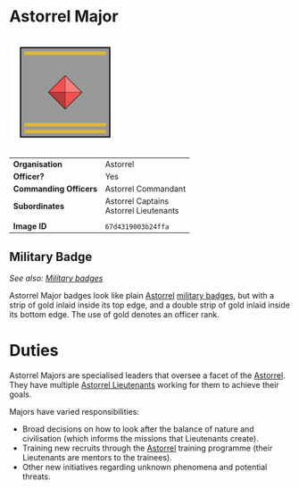 # Astorrel Major

<img src="https://raw.githubusercontent.com/jesskelsall/astarus-images/main/symbols/67d4319003b24ffa.png" height="200" />

|||
| --- | --- |
| **Organisation** | Astorrel | rank.2
| **Officer?** | Yes |
| **Commanding Officers** | Astorrel Commandant |
| **Subordinates** | Astorrel Captains<br />Astorrel Lieutenants |
|||
| **Image ID** | `67d4319003b24ffa` |

## Military Badge

*See also: [Military badges](../../../military-badges.md)*

Astorrel Major badges look like plain [Astorrel](../astorrel.md) [military badges](../../../military-badges.md), but with a strip of gold inlaid inside its top edge, and a double strip of gold inlaid inside its bottom edge. The use of gold denotes an officer rank.

# Duties

Astorrel Majors are specialised leaders that oversee a facet of the [Astorrel](../astorrel.md). They have multiple [Astorrel Lieutenants](5-lieutenant.md) working for them to achieve their goals.

Majors have varied responsibilities:

- Broad decisions on how to look after the balance of nature and civilisation (which informs the missions that Lieutenants create).
- Training new recruits through the [Astorrel](../astorrel.md) training programme (their Lieutenants are mentors to the trainees).
- Other new initiatives regarding unknown phenomena and potential threats.
